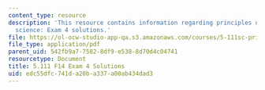 ```yaml
---
content_type: resource
description: 'This resource contains information regarding principles of chemical
  science: Exam 4 solutions.'
file: https://ol-ocw-studio-app-qa.s3.amazonaws.com/courses/5-111sc-principles-of-chemical-science-fall-2014/edc55dfc741da20ba337a00ab434dad3_MIT5_111F14_Exam4Sol.pdf
file_type: application/pdf
parent_uid: 542fb9a7-7582-8df9-e538-8d70d4c04741
resourcetype: Document
title: 5.111 F14 Exam 4 Solutions
uid: edc55dfc-741d-a20b-a337-a00ab434dad3
---
```

